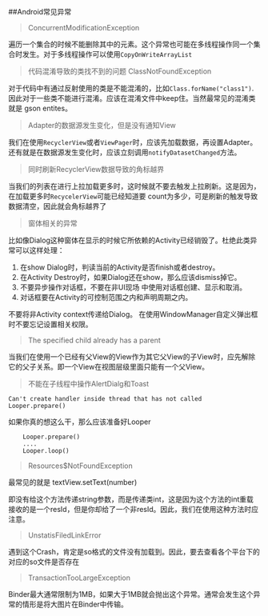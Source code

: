 ##Android常见异常

> ConcurrentModificationException

遍历一个集合的时候不能删除其中的元素。这个异常也可能在多线程操作同一个集合时发生。对于多线程操作可以使用`CopyOnWriteArrayList`

> 代码混淆导致的类找不到的问题 ClassNotFoundException

对于代码中有通过反射使用的类是不能混淆的，比如`Class.forName("class1")`.因此对于一些类不能进行混淆。应该在混淆文件中keep住。当然最常见的混淆类就是 gson entites。

>Adapter的数据源发生变化，但是没有通知View 

我们在使用`RecyclerView`或者`ViewPager`时，应该先加载数据，再设置Adapter。
还有就是在数据源发生变化时，应该立刻调用`notifyDatasetChanged`方法。

> 同时刷新RecyclerView数据导致的角标越界

当我们的列表在进行上拉加载更多时，这时候就不要去触发上拉刷新。这是因为，在加载更多时`RecycelerView`可能已经知道要 count为多少，可是刷新的触发导致数据清空，因此就会角标越界了

>窗体相关的异常

比如像Dialog这种窗体在显示的时候它所依赖的Activity已经销毁了。杜绝此类异常可以这样处理：

1. 在show Dialog时，判读当前的Activity是否finish或者destroy。
2. 在Activity Destroy时，如果Dialog还在show，那么应该dismiss掉它。
3. 不要异步操作对话框，不要在非UI现场 中使用对话框创建、显示和取消。
4. 对话框要在Activity的可控制范围之内和声明周期之内。

不要将非Activity context传递给Dialog。
在使用WindowManager自定义弹出框时不要忘记设置相关权限。

>The specified child already has a parent

当我们在使用一个已经有父View的View作为其它父View的子View时，应先解除它的父子关系。即一个View在视图层级里面只能有一个父View。

>不能在子线程中操作AlertDialg和Toast

`Can't create handler inside thread that has not called Looper.prepare()`

如果你真的想这么干，那么应该准备好Looper
```
    Looper.prepare()
    ....
    Looper.loop()
```

>Resources$NotFoundException

最常见的就是 textView.setText(number)

即没有给这个方法传递string参数，而是传递类int，这是因为这个方法的int重载接收的是一个resId，但是你却给了一个非resId。因此，我们在使用这种方法时应注意。

> UnstatisFiledLinkError

遇到这个Crash，肯定是so格式的文件没有加载到。因此，要去查看各个平台下的对应的so文件是否存在

>TransactionTooLargeException

Binder最大通常限制为1MB，如果大于1MB就会抛出这个异常。通常会发生这个异常的情形是将大图片在Binder中传输。











